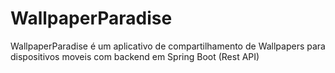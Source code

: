 # WallpaperParadise

WallpaperParadise é um aplicativo de compartilhamento de Wallpapers para dispositivos moveis com backend em Spring Boot (Rest API)

